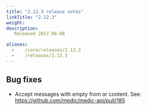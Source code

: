 ```yaml
---
title: "2.12.3 release notes"
linkTitle: "2.12.3"
weight:
description: 
   Released 2017-08-08

aliases:
  -    /core/releases/2.12.3
  -    /releases/2.12.3
---
```


## Bug fixes

- Accept messages with empty from or content. See: https://github.com/medic/medic-api/pull/185
